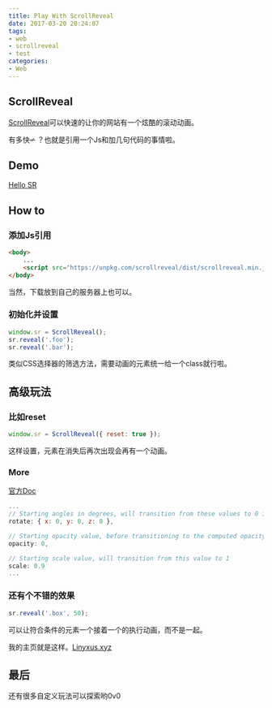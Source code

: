 ```yaml
---
title: Play With ScrollReveal
date: 2017-03-20 20:24:07
tags:
- web
- scrollreveal
- test
categories:
- Web
---
```

## ScrollReveal
[ScrollReveal](https://scrollrevealjs.org/)可以快速的让你的网站有一个炫酷的滚动动画。

有多快~~♂~~ ？也就是引用一个Js和加几句代码的事情啦。
<!-- more -->
## Demo
[Hello SR](http://linyxus.xyz/code/scrollreveal/)

## How to
### 添加Js引用
```HTML
<body>
    ...
    <script src="https://unpkg.com/scrollreveal/dist/scrollreveal.min.js"></script>
</body>
```
当然，下载放到自己的服务器上也可以。
### 初始化并设置
```js
window.sr = ScrollReveal();
sr.reveal('.foo');
sr.reveal('.bar');
```
类似CSS选择器的筛选方法，需要动画的元素统一给一个class就行啦。
## 高级玩法
### 比如reset
```js
window.sr = ScrollReveal({ reset: true });
```
这样设置，元素在消失后再次出现会再有一个动画。
### More
[官方Doc](https://github.com/jlmakes/scrollreveal#22-the-starting-defaults)
```js
...
// Starting angles in degrees, will transition from these values to 0 in all axes.
rotate: { x: 0, y: 0, z: 0 },

// Starting opacity value, before transitioning to the computed opacity.
opacity: 0,

// Starting scale value, will transition from this value to 1
scale: 0.9
...
```

### 还有个不错的效果
```js
sr.reveal('.box', 50);
```
可以让符合条件的元素一个接着一个的执行动画，而不是一起。

我的主页就是这样。[Linyxus.xyz](http://linyxus.xyz/)
## 最后
还有很多自定义玩法可以探索哟0v0
